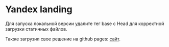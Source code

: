 # Yandex landing

Для запуска локальной версии удалите тег base с Head для корректной загрузки статичных файлов.

Также загрузил свое решение на github pages: [сайт](https://karmaqp.github.io/yandex-vacancy-landing/).
